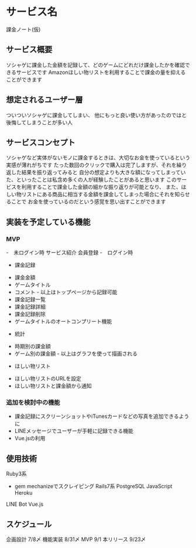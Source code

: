 # サービス名
課金ノート(仮)

## サービス概要
ソシャゲに課金した金額を記録して、どのゲームにどれだけ課金したかを確認できるサービスです
Amazonほしい物リストを利用することで課金の量を抑えることができます

## 想定されるユーザー層
ついついソシャゲに課金してしまい、
他にもっと良い使い方があったのではと後悔してしまうことが多い人

## サービスコンセプト
ソシャゲなど実体がないモノに課金するときは、大切なお金を使っているという実感が薄れがちです
たった数回のクリックで購入は完了しますが、それを繰り返した結果を振り返ってみると
自分の想定よりも大きな額になってしまっていた、といったことは私含め多くの人が経験したことがあると思います
このサービスを利用することで課金した金額の細かな振り返りが可能となり、
また、ほしい物リストにある商品に相当する金額を課金してしまった場合にそれを知らせることで
お金を使っているのだという感覚を思い出すことができます

## 実装を予定している機能
### MVP
-　未ログイン時
  サービス紹介
  会員登録
-　ログイン時
  - 課金記録
   * 課金金額
   * ゲームタイトル
   * コメント
    - 以上はトップページから記録可能
   * 課金記録一覧
   * 課金記録詳細
   * 課金記録削除
   * ゲームタイトルのオートコンプリート機能

  - 統計
   * 時期別の課金額
   * ゲーム別の課金額
    - 以上はグラフを使って描画される

  - ほしい物リスト
   * ほしい物リストのURLを設定
   * ほしい物リストと課金額から通知

### 追加を検討中の機能
* 課金記録にスクリーンショットやiTunesカードなどの写真を追加できるように
* LINEメッセージでユーザーが手軽に記録できる機能
* Vue.jsの利用


## 使用技術

Ruby3系
 - gem mechanizeでスクレイピング
Rails7系
PostgreSQL
JavaScript
Heroku

LINE Bot
Vue.js

## スケジュール
企画設計   7/8〆
機能実装   8/31〆
MVP       9/1
本リリース  9/23〆